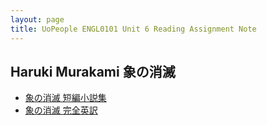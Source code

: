 ```yaml
---
layout: page
title: UoPeople ENGL0101 Unit 6 Reading Assignment Note
---
```


## Haruki Murakami 象の消滅

* [象の消滅 短編小説集](https://bookworm.improve-future.com/book/23454)
* [象の消滅 完全英訳](https://bookworm.improve-future.com/book/23455)
